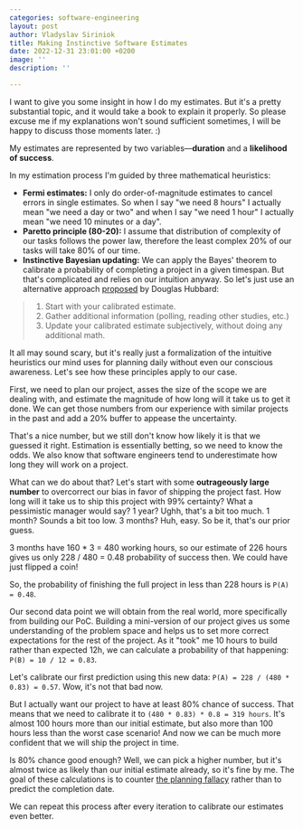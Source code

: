 ```yaml
---
categories: software-engineering
layout: post
author: Vladyslav Siriniok
title: Making Instinctive Software Estimates
date: 2022-12-31 23:01:00 +0200
image: ''
description: ''

---
```

I want to give you some insight in how I do my estimates. But it's a pretty substantial topic, and it would take a book to explain it properly. So please excuse me if my explanations won't sound sufficient sometimes, I will be happy to discuss those moments later. :)

My estimates are represented by two variables—**duration** and a **likelihood of success**.

In my estimation process I'm guided by three mathematical heuristics:
  - **Fermi estimates:** I only do order-of-magnitude estimates to cancel errors in single estimates. So when I say "we need 8 hours" I actually mean "we need a day or two" and when I say "we need 1 hour" I actually mean "we need 10 minutes or a day".
  - **Paretto principle (80-20):** I assume that distribution of complexity of our tasks follows the power law, therefore the least complex 20% of our tasks will take 80% of our time. 
  - **Instinctive Bayesian updating:** We can apply the Bayes' theorem to calibrate a probability of completing a project in a given timespan. But that's complicated and relies on our intuition anyway. So let's just use an alternative approach [proposed](https://www.lesswrong.com/posts/ybYBCK9D7MZCcdArB/how-to-measure-anything#Bayes) by Douglas Hubbard:
  > 1. Start with your calibrated estimate.
  > 2. Gather additional information (polling, reading other studies, etc.)
  > 3. Update your calibrated estimate subjectively, without doing any additional math.

It all may sound scary, but it's really just a formalization of the intuitive heuristics our mind uses for planning daily without even our conscious awareness. Let's see how these principles apply to our case.

First, we need to plan our project, asses the size of the scope we are dealing with, and estimate the magnitude of how long will it take us to get it done. We can get those numbers from our experience with similar projects in the past and add a 20% buffer to appease the uncertainty.

That's a nice number, but we still don't know how likely it is that we guessed it right. Estimation is essentially betting, so we need to know the odds. We also know that software engineers tend to underestimate how long they will work on a project.

What can we do about that? Let's start with some **outrageously large number** to overcorrect our bias in favor of shipping the project fast. How long will it take us to ship this project with 99% certainty? What a pessimistic manager would say? 1 year? Ughh, that's a bit too much. 1 month? Sounds a bit too low. 3 months? Huh, easy. So be it, that's our prior guess.

3 months have 160 * 3 = 480 working hours, so our estimate of 226 hours gives us only 228 / 480 = 0.48 probability of success then. We could have just flipped a coin!

So, the probability of finishing the full project in less than 228 hours is `P(A) = 0.48`.

Our second data point we will obtain from the real world, more specifically from building our PoC. Building a mini-version of our project gives us some understanding of the problem space and helps us to set more correct expectations for the rest of the project. As it "took" me 10 hours to build rather than expected 12h, we can calculate a probability of that happening: `P(B) = 10 / 12 = 0.83`.

Let's calibrate our first prediction using this new data: `P(A) = 228 / (480 * 0.83) = 0.57`. Wow, it's not that bad now.

But I actually want our project to have at least 80% chance of success. That means that we need to calibrate it to `(480 * 0.83) * 0.8 = 319 hours`. It's almost 100 hours more than our initial estimate, but also more than 100 hours less than the worst case scenario! And now we can be much more confident that we will ship the project in time.

Is 80% chance good enough? Well, we can pick a higher number, but it's almost twice as likely than our initial estimate already, so it's fine by me. The goal of these calculations is to counter [the planning fallacy](https://en.wikipedia.org/wiki/Planning_fallacy) rather than to predict the completion date.

We can repeat this process after every iteration to calibrate our estimates even better.